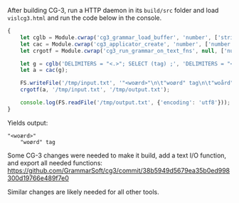After building CG-3, run a HTTP daemon in its `build/src` folder and load `vislcg3.html` and run the code below in the console.

```javascript
{
	let cglb = Module.cwrap('cg3_grammar_load_buffer', 'number', ['string', 'number']);
	let cac = Module.cwrap('cg3_applicator_create', 'number', ['number']);
	let crgotf = Module.cwrap('cg3_run_grammar_on_text_fns', null, ['number', 'string', 'string']);

	let g = cglb('DELIMITERS = "<.>"; SELECT (tag) ;', 'DELIMITERS = "<.>"; SELECT (tag) ;'.length);
	let a = cac(g);

	FS.writeFile('/tmp/input.txt', '"<woærd>"\n\t"woørd" tag\n\t"woård" nottag\n');
	crgotf(a, '/tmp/input.txt', '/tmp/output.txt');

	console.log(FS.readFile('/tmp/output.txt', {'encoding': 'utf8'}));
}
```

Yields output:
```
"<woærd>"
	"woørd" tag
```

Some CG-3 changes were needed to make it build, add a text I/O function, and export all needed functions:
https://github.com/GrammarSoft/cg3/commit/38b5949d5679ea35b0ed998300d19766e489f7e0

Similar changes are likely needed for all other tools.
